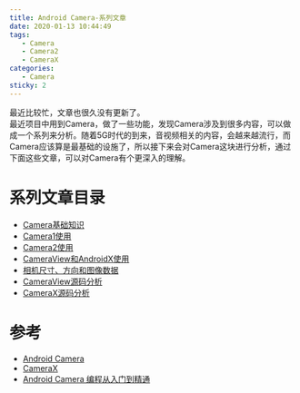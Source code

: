 ```yaml
---
title: Android Camera-系列文章
date: 2020-01-13 10:44:49
tags:
   - Camera
   - Camera2
   - CameraX
categories:
   - Camera
sticky: 2
---
```

最近比较忙，文章也很久没有更新了。   
最近项目中用到Camera，做了一些功能，发现Camera涉及到很多内容，可以做成一个系列来分析。随着5G时代的到来，音视频相关的内容，会越来越流行，而Camera应该算是最基础的设施了，所以接下来会对Camera这块进行分析，通过下面这些文章，可以对Camera有个更深入的理解。
<!-- more -->
# 系列文章目录
* [Camera基础知识](/2020/01/14/AndroidCamera-Basic/)
* [Camera1使用](/2020/01/17/AndroidCamera-UsingCamera1/)
* [Camera2使用](/2020/01/19/AndroidCamera-UsingCamera2/)
* [CameraView和AndroidX使用](/2020/01/21/AndroidCamera-UsingCameraView/)
* [相机尺寸、方向和图像数据](/2020/01/24/AndroidCamera-Orientation/)
* [CameraView源码分析](/2020/01/29/AndroidCamera-CameraViewAnalysis/)
* [CameraX源码分析](/2020/02/28/AndroidCamera-CameraXSource/)

# 参考
* [Android Camera](https://source.android.com/devices/camera)
* [CameraX](https://developer.android.com/training/camerax)
* [Android Camera 编程从入门到精通](https://www.jianshu.com/p/f63f296a920b)
